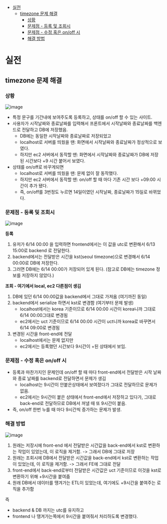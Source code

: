- [실전](#실전)
  - [timezone 문제 해결](#timezone-문제-해결)
    - [상황](#상황)
    - [문제점 - 등록 및 조회시](#문제점---등록-및-조회시)
    - [문제점 - 수정 혹은 on/off 시](#문제점---수정-혹은-onoff-시)
    - [해결 방법](#해결-방법)


# 실전 


## timezone 문제 해결 

### 상황

![image](https://github.com/sinkyoungdeok/TIL/assets/28394879/0baee68f-e38f-42ff-b044-7b0ee86a73b6)
- 특정 문구를 기간내에 보여주도록 등록하고, 상태를 on/off 할 수 있는 사이트.
- 사용자가 시작날짜와 종료날짜를 입력해서 프론트에서 시작날짜와 종료날짜를 백엔드로 전달하고 DB에 저장했음.
  - DB에는 동일한 시작날짜와 종료날짜로 저장되었고
  - localhost로 서버를 띄웠을 땐: 화면에서 시작날짜와 종료날짜가 정상적으로 보였다.
  - 하지만 ec2 서버에서 동작할 땐: 화면에서 시작날짜와 종료날짜가 DB에 저장된 시간보다 +9 시간 붙어서 보였다.
- 상태를 on/off로 바꾸게되면 
  - localhost로 서버를 띄웠을 땐: 문제 없이 잘 동작했다.
  - 하지만 ec2 서버에서 동작할 땐: on/off 할 때 마다 기존 시간 보다 +09:00 시간이 추가 됐다. 
  - 즉, on/off를 3번정도 누르면 14일이였던 시작날짜, 종료날짜가 15일로 바뀌었다.

### 문제점 - 등록 및 조회시

![image](https://github.com/sinkyoungdeok/TIL/assets/28394879/28564de7-41b8-4700-8794-a2e81bf20579)

**등록**
1. 유저가 6/14 00:00 을 입력하면 frontend에서는 이 값을 utc로 변환해서 6/13 15:00로 backend 로 전달한다.
2. backend에서는 전달받은 시간을 kst(seoul timezone)으로 변경해서 6/14 00:00로 DB에 저장한다.
3. 그러면 DB에는 6/14 00:00가 저장되어 있게 된다. (참고로 DB에는 timezone 정보를 저장하지 않았다.)

**조회 - 여기에서 local, ec2 다른점이 생김**
1. DB에 있던 6/14 00:00값을 backend에서 그대로 가져옴 (여기까진 동일)
2. backend에서 serialize 하면서 kst로 변경함 (여기부터 문제 발생)
   - localhost에서는 korea 기준이므로 6/14 00:00 시간이 korea니까 그대로 6/14 00:00그대로 변경됨
   - ec2에서는 uct 기준이므로 6/14 00:00 시간이 uct니까 korea로 바꾸면서 6/14 09:00로 변경됨
3. 변경된 시간을 front-end에 전달 
   - localhost에서는 문제 없지만
   - ec2에서는 등록했던 시간보다 9시간이 +된 상태에서 보임. 

### 문제점 - 수정 혹은 on/off 시
- 등록과 마찬가지인 문제인데 on/off 할 때 마다 front-end에서 전달받은 시작 날짜와 종료 날짜를 backend로 전달하면서 문제가 생김
  - localhost는 9시간이 안붙은상태에서 보여졌다가 그대로 전달하므로 문제가 없음.
  - ec2에서는 9시간이 붙은 상태에서 front-end에서 저장하고 있다가, 그대로 back-end로 전달하므로 DB에서 꺼낼 때 또 9시간이 붙음.
- 즉, on/off 한번 누를 때 마다 9시간씩 증가하는 문제가 발생.


### 해결 방법

![image](https://github.com/sinkyoungdeok/TIL/assets/28394879/bfdae6f3-b9d9-4b03-ad6f-9fb3411c61d8)

1. 원래는 저장시에 front-end 에서 전달받은 시간값을 back-end에서 kst로 변환하는 작업이 있었는데, 이 로직을 제거함. -> 그래서 DB에 그대로 저장 
2. 원래는 조회시에 DB에서 전달받은 시간값을 back-end에서 kst로 변환하는 작업이 있었는데, 이 로직을 제거함. -> 그래서 FE에 그대로 전달
3. front-end에서 back-end로부터 전달받은 시간값은 uct 기준이므로 이것을 kst로 변환하기 위해 +9시간을 붙여줌 
4. 원래 DB에서 데이터를 땡겨가는 ETL이 있었는데, 여기에도 +9시간을 붙여주는 로직을 추가함

즉
- backend & DB 까지는 utc를 유지하고
- frontend 나 땡겨가는쪽에서 9시간을 붙여줘서 처리하도록 변경했다.